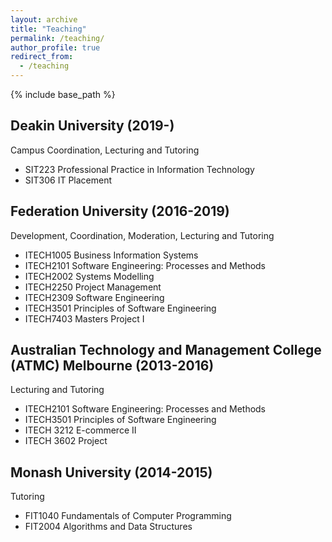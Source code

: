 ```yaml
---
layout: archive
title: "Teaching"
permalink: /teaching/
author_profile: true
redirect_from:
  - /teaching
---
```


{% include base_path %}

Deakin University (2019-)
-------------------------
Campus Coordination, Lecturing and Tutoring
* SIT223 Professional Practice in Information Technology
* SIT306 IT Placement

Federation University (2016-2019)
------------------------------------
Development, Coordination, Moderation, Lecturing and Tutoring
* ITECH1005 Business Information Systems
* ITECH2101 Software Engineering: Processes and Methods
* ITECH2002 Systems Modelling
* ITECH2250 Project Management
* ITECH2309 Software Engineering
* ITECH3501 Principles of Software Engineering
* ITECH7403 Masters Project I

Australian Technology and Management College (ATMC) Melbourne (2013-2016)
----------------------------------------------------------------------------
Lecturing and Tutoring
* ITECH2101 Software Engineering: Processes and Methods
* ITECH3501 Principles of Software Engineering
* ITECH 3212 E-commerce II
* ITECH 3602 Project

Monash University (2014-2015)
-----------------------------
Tutoring
* FIT1040 Fundamentals of Computer Programming
* FIT2004 Algorithms and Data Structures
